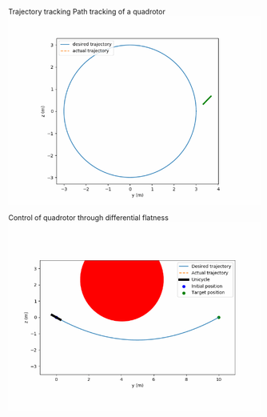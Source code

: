 Trajectory tracking
Path tracking of a quadrotor
![Alt text](Trajectory-tracking-and-control/Quadrotor_Path_tracking.gif)


Control of quadrotor through differential flatness
![Alt text](Differential_flatness_control/Differential_Flatness_Control.gif)